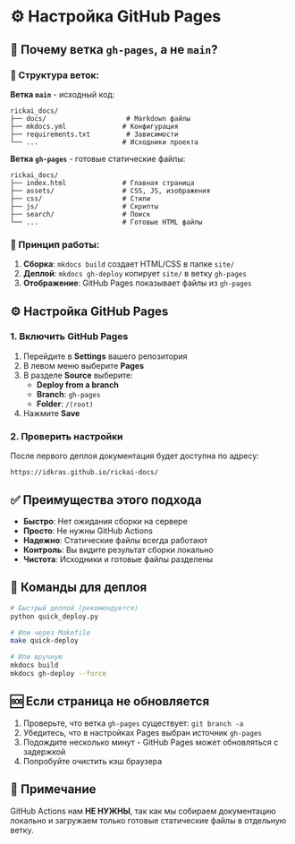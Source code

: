 # ⚙️ Настройка GitHub Pages

## 🎯 Почему ветка `gh-pages`, а не `main`?

### 📁 Структура веток:

**Ветка `main`** - исходный код:
```
rickai_docs/
├── docs/                    # Markdown файлы
├── mkdocs.yml              # Конфигурация
├── requirements.txt         # Зависимости
└── ...                     # Исходники проекта
```

**Ветка `gh-pages`** - готовые статические файлы:
```
rickai_docs/
├── index.html              # Главная страница
├── assets/                 # CSS, JS, изображения
├── css/                    # Стили
├── js/                     # Скрипты
├── search/                 # Поиск
└── ...                     # Готовые HTML файлы
```

### 🔄 Принцип работы:

1. **Сборка**: `mkdocs build` создает HTML/CSS в папке `site/`
2. **Деплой**: `mkdocs gh-deploy` копирует `site/` в ветку `gh-pages`
3. **Отображение**: GitHub Pages показывает файлы из `gh-pages`

## ⚙️ Настройка GitHub Pages

### 1. Включить GitHub Pages

1. Перейдите в **Settings** вашего репозитория
2. В левом меню выберите **Pages**
3. В разделе **Source** выберите:
   - **Deploy from a branch**
   - **Branch**: `gh-pages`
   - **Folder**: `/(root)`
4. Нажмите **Save**

### 2. Проверить настройки

После первого деплоя документация будет доступна по адресу:
```
https://idkras.github.io/rickai-docs/
```

## ✅ Преимущества этого подхода

- **Быстро**: Нет ожидания сборки на сервере
- **Просто**: Не нужны GitHub Actions
- **Надежно**: Статические файлы всегда работают
- **Контроль**: Вы видите результат сборки локально
- **Чистота**: Исходники и готовые файлы разделены

## 🚀 Команды для деплоя

```bash
# Быстрый деплой (рекомендуется)
python quick_deploy.py

# Или через Makefile
make quick-deploy

# Или вручную
mkdocs build
mkdocs gh-deploy --force
```

## 🆘 Если страница не обновляется

1. Проверьте, что ветка `gh-pages` существует: `git branch -a`
2. Убедитесь, что в настройках Pages выбран источник `gh-pages`
3. Подождите несколько минут - GitHub Pages может обновляться с задержкой
4. Попробуйте очистить кэш браузера

## 📝 Примечание

GitHub Actions нам **НЕ НУЖНЫ**, так как мы собираем документацию локально и загружаем только готовые статические файлы в отдельную ветку.

